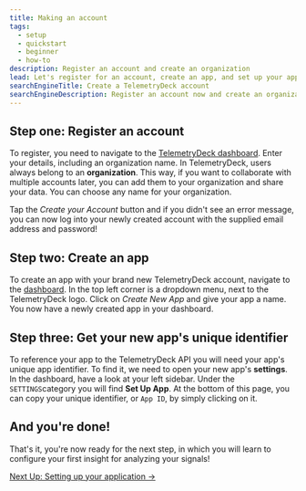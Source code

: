```yaml
---
title: Making an account
tags:
  - setup
  - quickstart
  - beginner
  - how-to
description: Register an account and create an organization
lead: Let's register for an account, create an app, and set up your application so you can get started with receiving signals from your app!
searchEngineTitle: Create a TelemetryDeck account
searchEngineDescription: Register an account now and create an organization in the TelemetryDeck dashboard.
---
```


## Step one: Register an account

To register, you need to navigate to the [TelemetryDeck dashboard](https://dashboard.telemetrydeck.com/registration/organization). Enter your details, including an organization name. In TelemetryDeck, users always belong to an **organization**. This way, if you want to collaborate with multiple accounts later, you can add them to your organization and share your data. You can choose any name for your organization.

Tap the _Create your Account_ button and if you didn't see an error message, you can now log into your newly created account with the supplied email address and password!

## Step two: Create an app

To create an app with your brand new TelemetryDeck account, navigate to the [dashboard](https://dashboard.telemetrydeck.com). In the top left corner is a dropdown menu, next to the TelemetryDeck logo. Click on _Create New App_ and give your app a name. You now have a newly created app in your dashboard.

## Step three: Get your new app's unique identifier

To reference your app to the TelemetryDeck API you will need your app's unique app identifier. To find it, we need to open your new app's **settings**.
In the dashboard, have a look at your left sidebar. Under the `SETTINGS`category you will find **Set Up App**. At the bottom of this page, you can copy your unique identifier, or `App ID`, by simply clicking on it.

## And you're done!

That's it, you're now ready for the next step, in which you will learn to configure your first insight for analyzing your signals!

<a href="/docs/" class="btn btn-secondary btn-large">Next Up: Setting up your application →</a>
